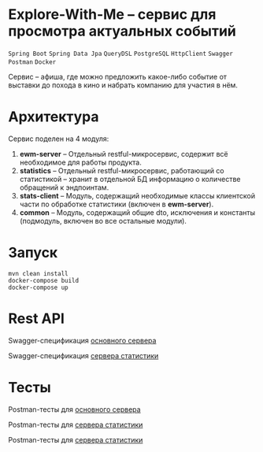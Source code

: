 # Explore-With-Me – сервис для просмотра актуальных событий

```Spring Boot``` ```Spring Data Jpa``` ```QueryDSL``` ```PostgreSQL``` ```HttpClient``` ```Swagger``` ```Postman``` ```Docker```

Сервис – афиша, где можно предложить какое-либо событие от выставки до похода в кино и набрать компанию для участия в нём.

# Архитектура

Сервис поделен на 4 модуля:
1. __ewm-server__   – Отдельный restful-микросервис, содержит всё необходимое для работы продукта.
2. __statistics__   – Отдельный restful-микросервис, работающий со статистикой – хранит в отдельной БД информацию о количестве обращений к эндпоинтам.
3. __stats-client__ – Модуль, содержащий необходимые классы клиентской части по обработке статистики (включен в __ewm-server__).
4. __common__       – Модуль, содержащий общие dto, исключения и константы (подмодуль, включен во все остальные модули).

# Запуск
```shell
mvn clean install
docker-compose build
docker-compose up
```

# Rest API
Swagger-спецификация [основного сервера](ewm-main-service-spec.json)

Swagger-спецификация [сервера статистики](ewm-stats-service-spec.json)

# Тесты
Postman-тесты для [основного сервера](Postman/Explore-With-Me-Main.json)

Postman-тесты для [сервера статистики](Postman/Explore-With-Me-Statistics.json)

Postman-тесты для [сервера статистики](Postman/Explore-With-Me-Feature.json)
